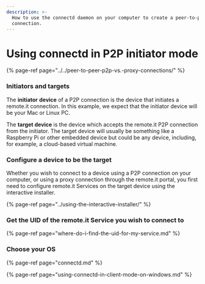 ```yaml
---
description: >-
  How to use the connectd daemon on your computer to create a peer-to-peer (P2P)
  connection.
---
```


# Using connectd in P2P initiator mode

{% page-ref page="../../peer-to-peer-p2p-vs.-proxy-connections/" %}

### Initiators and targets

The **initiator** **device** of a P2P connection is the device that initiates a remote.it connection.  In this example, we expect that the initiator device will be your Mac or Linux PC.

The **target device** is the device which accepts the remote.it P2P connection from the initiator.  The target device will usually be something like a Raspberry Pi or other embedded device but could be any device, including, for example, a cloud-based virtual machine.

### Configure a device to be the target

Whether you wish to connect to a device using a P2P connection on your computer, or using a proxy connection through the remote.it portal, you first need to configure remote.it Services on the target device using the interactive installer. 

{% page-ref page="../using-the-interactive-installer/" %}

### Get the UID of the remote.it Service you wish to connect to

{% page-ref page="where-do-i-find-the-uid-for-my-service.md" %}

### **Choose your OS**

{% page-ref page="connectd.md" %}

{% page-ref page="using-connectd-in-client-mode-on-windows.md" %}

